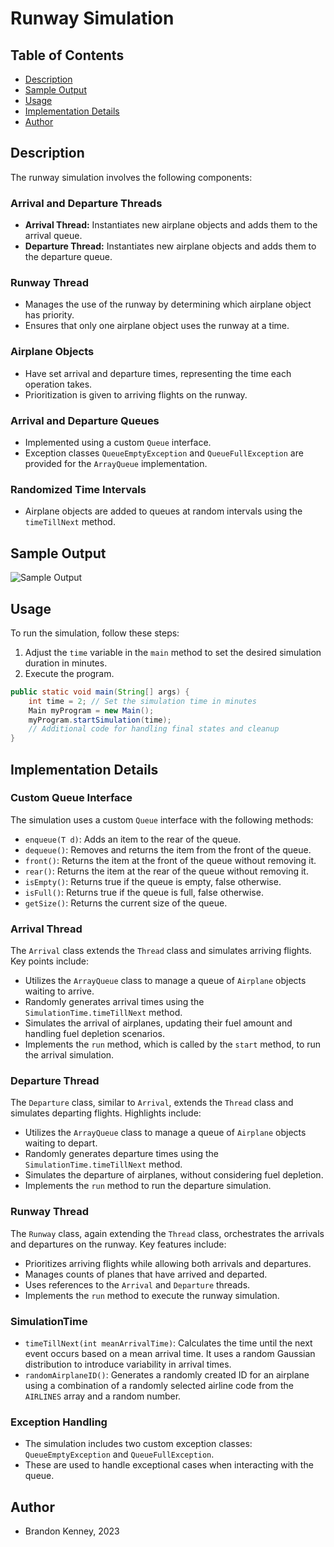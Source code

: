 # Runway Simulation

## Table of Contents

- [Description](#description)
- [Sample Output](#author)
- [Usage](#usage)
- [Implementation Details](#implementation-details)
- [Author](#author)

## Description

The runway simulation involves the following components:

### Arrival and Departure Threads

- **Arrival Thread:** Instantiates new airplane objects and adds them to the arrival queue.
- **Departure Thread:** Instantiates new airplane objects and adds them to the departure queue.

### Runway Thread

- Manages the use of the runway by determining which airplane object has priority.
- Ensures that only one airplane object uses the runway at a time.

### Airplane Objects

- Have set arrival and departure times, representing the time each operation takes.
- Prioritization is given to arriving flights on the runway.

### Arrival and Departure Queues

- Implemented using a custom `Queue` interface.
- Exception classes `QueueEmptyException` and `QueueFullException` are provided for the `ArrayQueue` implementation.

### Randomized Time Intervals

- Airplane objects are added to queues at random intervals using the `timeTillNext` method.

## Sample Output

![Sample Output](sampleOutput.png "Runway Simulation Sample Output")

## Usage

To run the simulation, follow these steps:

1. Adjust the `time` variable in the `main` method to set the desired simulation duration in minutes.
2. Execute the program.

```java
public static void main(String[] args) { 
    int time = 2; // Set the simulation time in minutes
    Main myProgram = new Main();
    myProgram.startSimulation(time);
    // Additional code for handling final states and cleanup
}
```

## Implementation Details

### Custom Queue Interface

The simulation uses a custom `Queue` interface with the following methods:

- `enqueue(T d)`: Adds an item to the rear of the queue.
- `dequeue()`: Removes and returns the item from the front of the queue.
- `front()`: Returns the item at the front of the queue without removing it.
- `rear()`: Returns the item at the rear of the queue without removing it.
- `isEmpty()`: Returns true if the queue is empty, false otherwise.
- `isFull()`: Returns true if the queue is full, false otherwise.
- `getSize()`: Returns the current size of the queue.

### Arrival Thread

The `Arrival` class extends the `Thread` class and simulates arriving flights. Key points include:

- Utilizes the `ArrayQueue` class to manage a queue of `Airplane` objects waiting to arrive.
- Randomly generates arrival times using the `SimulationTime.timeTillNext` method.
- Simulates the arrival of airplanes, updating their fuel amount and handling fuel depletion scenarios.
- Implements the `run` method, which is called by the `start` method, to run the arrival simulation.

### Departure Thread

The `Departure` class, similar to `Arrival`, extends the `Thread` class and simulates departing flights. Highlights include:

- Utilizes the `ArrayQueue` class to manage a queue of `Airplane` objects waiting to depart.
- Randomly generates departure times using the `SimulationTime.timeTillNext` method.
- Simulates the departure of airplanes, without considering fuel depletion.
- Implements the `run` method to run the departure simulation.

### Runway Thread

The `Runway` class, again extending the `Thread` class, orchestrates the arrivals and departures on the runway. Key features include:

- Prioritizes arriving flights while allowing both arrivals and departures.
- Manages counts of planes that have arrived and departed.
- Uses references to the `Arrival` and `Departure` threads.
- Implements the `run` method to execute the runway simulation.

### SimulationTime

- `timeTillNext(int meanArrivalTime)`: Calculates the time until the next event occurs based on a mean arrival time. It uses a random Gaussian distribution to introduce variability in arrival times.
- `randomAirplaneID()`: Generates a randomly created ID for an airplane using a combination of a randomly selected airline code from the `AIRLINES` array and a random number.


### Exception Handling

- The simulation includes two custom exception classes: `QueueEmptyException` and `QueueFullException`. 
- These are used to handle exceptional cases when interacting with the queue.

## Author
- Brandon Kenney, 2023
